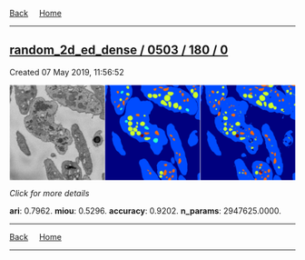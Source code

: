 
[Back](..)&nbsp;&nbsp;&nbsp;&nbsp;&nbsp;[Home](https://leapmanlab.github.io/snapshots)

---

<div class="summary"><a href="0"><h2>random_2d_ed_dense / 0503 / 180 / 0</h2></a><p>Created 07 May 2019, 11:56:52
</p><a href="0"><img src="0/media/summary.png" align="center"></a><p>
<i>Click for more details</i>
</p></div>

**ari**: 0.7962. **miou**: 0.5296. **accuracy**: 0.9202. **n_params**: 2947625.0000. 

---

[Back](..)&nbsp;&nbsp;&nbsp;&nbsp;&nbsp;[Home](https://leapmanlab.github.io/snapshots)

---